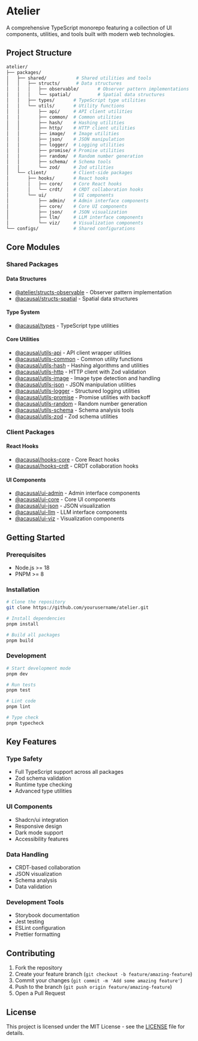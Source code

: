 # Atelier

A comprehensive TypeScript monorepo featuring a collection of UI components, utilities, and tools built with modern web technologies.

## Project Structure

```bash
atelier/
├── packages/
│   ├── shared/           # Shared utilities and tools
│   │   ├── structs/      # Data structures
│   │   │   ├── observable/       # Observer pattern implementations
│   │   │   └── spatial/          # Spatial data structures
│   │   ├── types/       # TypeScript type utilities
│   │   └── utils/       # Utility functions
│   │       ├── api/     # API client utilities
│   │       ├── common/  # Common utilities
│   │       ├── hash/    # Hashing utilities
│   │       ├── http/    # HTTP client utilities
│   │       ├── image/   # Image utilities
│   │       ├── json/    # JSON manipulation
│   │       ├── logger/  # Logging utilities
│   │       ├── promise/ # Promise utilities
│   │       ├── random/  # Random number generation
│   │       ├── schema/  # Schema tools
│   │       └── zod/     # Zod utilities
│   └── client/          # Client-side packages
│       ├── hooks/       # React hooks
│       │   ├── core/    # Core React hooks
│       │   └── crdt/    # CRDT collaboration hooks
│       └── ui/          # UI components
│           ├── admin/   # Admin interface components
│           ├── core/    # Core UI components
│           ├── json/    # JSON visualization
│           ├── llm/     # LLM interface components
│           └── viz/     # Visualization components
└── configs/             # Shared configurations
```

## Core Modules

### Shared Packages

#### Data Structures

- [@atelier/structs-observable](packages/shared/structs/observable/README.md) - Observer pattern implementation
- [@acausal/structs-spatial](packages/shared/structs/spatial-partitioning/README.md) - Spatial data structures

#### Type System

- [@acausal/types](packages/shared/types/README.md) - TypeScript type utilities

#### Core Utilities

- [@acausal/utils-api](packages/shared/utils/api/README.md) - API client wrapper utilities
- [@acausal/utils-common](packages/shared/utils/common/README.md) - Common utility functions
- [@acausal/utils-hash](packages/shared/utils/hash/README.md) - Hashing algorithms and utilities
- [@acausal/utils-http](packages/shared/utils/http/README.md) - HTTP client with Zod validation
- [@acausal/utils-image](packages/shared/utils/image/README.md) - Image type detection and handling
- [@acausal/utils-json](packages/shared/utils/json/README.md) - JSON manipulation utilities
- [@acausal/utils-logger](packages/shared/utils/logger/README.md) - Structured logging utilities
- [@acausal/utils-promise](packages/shared/utils/promise/README.md) - Promise utilities with backoff
- [@acausal/utils-random](packages/shared/utils/random/README.md) - Random number generation
- [@acausal/utils-schema](packages/shared/utils/schema/README.md) - Schema analysis tools
- [@acausal/utils-zod](packages/shared/utils/zod/README.md) - Zod schema utilities

### Client Packages

#### React Hooks

- [@acausal/hooks-core](packages/client/hooks/hooks-core/README.md) - Core React hooks
- [@acausal/hooks-crdt](packages/client/hooks/hooks-crdt/README.md) - CRDT collaboration hooks

#### UI Components

- [@acausal/ui-admin](packages/client/ui/ui-admin/README.md) - Admin interface components
- [@acausal/ui-core](packages/client/ui/ui-core/README.md) - Core UI components
- [@acausal/ui-json](packages/client/ui/ui-json/README.md) - JSON visualization
- [@acausal/ui-llm](packages/client/ui/ui-llm/README.md) - LLM interface components
- [@acausal/ui-viz](packages/client/ui/ui-viz/README.md) - Visualization components

## Getting Started

### Prerequisites

- Node.js >= 18
- PNPM >= 8

### Installation

```bash
# Clone the repository
git clone https://github.com/yourusername/atelier.git

# Install dependencies
pnpm install

# Build all packages
pnpm build
```

### Development

```bash
# Start development mode
pnpm dev

# Run tests
pnpm test

# Lint code
pnpm lint

# Type check
pnpm typecheck
```

## Key Features

### Type Safety

- Full TypeScript support across all packages
- Zod schema validation
- Runtime type checking
- Advanced type utilities

### UI Components

- Shadcn/ui integration
- Responsive design
- Dark mode support
- Accessibility features

### Data Handling

- CRDT-based collaboration
- JSON visualization
- Schema analysis
- Data validation

### Development Tools

- Storybook documentation
- Jest testing
- ESLint configuration
- Prettier formatting

## Contributing

1. Fork the repository
2. Create your feature branch (`git checkout -b feature/amazing-feature`)
3. Commit your changes (`git commit -m 'Add some amazing feature'`)
4. Push to the branch (`git push origin feature/amazing-feature`)
5. Open a Pull Request

## License

This project is licensed under the MIT License - see the [LICENSE](LICENSE) file for details.
